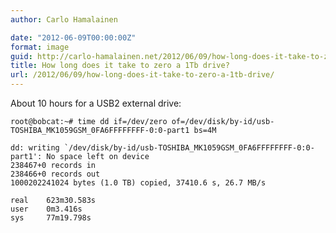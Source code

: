 ```yaml
---
author: Carlo Hamalainen

date: "2012-06-09T00:00:00Z"
format: image
guid: http://carlo-hamalainen.net/2012/06/09/how-long-does-it-take-to-zero-a-1tb-drive/
title: How long does it take to zero a 1Tb drive?
url: /2012/06/09/how-long-does-it-take-to-zero-a-1tb-drive/
---
```

About 10 hours for a USB2 external drive: 

    root@bobcat:~# time dd if=/dev/zero of=/dev/disk/by-id/usb-TOSHIBA_MK1059GSM_0FA6FFFFFFFF-0:0-part1 bs=4M

    dd: writing `/dev/disk/by-id/usb-TOSHIBA_MK1059GSM_0FA6FFFFFFFF-0:0-part1': No space left on device
    238467+0 records in
    238466+0 records out
    1000202241024 bytes (1.0 TB) copied, 37410.6 s, 26.7 MB/s

    real    623m30.583s
    user    0m3.416s
    sys     77m19.798s
